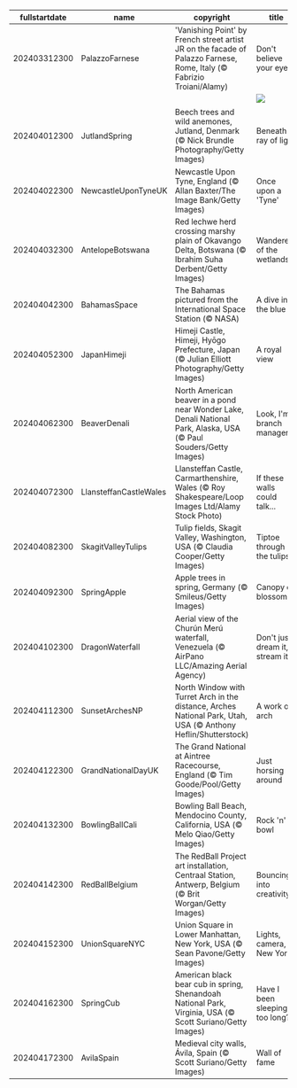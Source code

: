 |fullstartdate|name|copyright|title|image|
|--|--|--|--|--|
202403312300|PalazzoFarnese|'Vanishing Point' by French street artist JR on the facade of Palazzo Farnese, Rome, Italy (© Fabrizio Troiani/Alamy)|Don't believe your eyes|![](/en-GB/2024/04/202403312300PalazzoFarnese.jpg)|
||||![](/en-GB/2024/04/.jpg)|
202404012300|JutlandSpring|Beech trees and wild anemones, Jutland, Denmark (© Nick Brundle Photography/Getty Images)|Beneath a ray of light|![](/en-GB/2024/04/202404012300JutlandSpring.jpg)|
202404022300|NewcastleUponTyneUK|Newcastle Upon Tyne, England (© Allan Baxter/The Image Bank/Getty Images)|Once upon a 'Tyne'|![](/en-GB/2024/04/202404022300NewcastleUponTyneUK.jpg)|
202404032300|AntelopeBotswana|Red lechwe herd crossing marshy plain of Okavango Delta, Botswana (© Ibrahim Suha Derbent/Getty Images)|Wanderers of the wetlands|![](/en-GB/2024/04/202404032300AntelopeBotswana.jpg)|
202404042300|BahamasSpace|The Bahamas pictured from the International Space Station (© NASA)|A dive into the blue|![](/en-GB/2024/04/202404042300BahamasSpace.jpg)|
202404052300|JapanHimeji|Himeji Castle, Himeji, Hyōgo Prefecture, Japan (© Julian Elliott Photography/Getty Images)|A royal view|![](/en-GB/2024/04/202404052300JapanHimeji.jpg)|
202404062300|BeaverDenali|North American beaver in a pond near Wonder Lake, Denali National Park, Alaska, USA (© Paul Souders/Getty Images)|Look, I'm a branch manager!|![](/en-GB/2024/04/202404062300BeaverDenali.jpg)|
202404072300|LlansteffanCastleWales|Llansteffan Castle, Carmarthenshire, Wales (© Roy Shakespeare/Loop Images Ltd/Alamy Stock Photo)|If these walls could talk...|![](/en-GB/2024/04/202404072300LlansteffanCastleWales.jpg)|
202404082300|SkagitValleyTulips|Tulip fields, Skagit Valley, Washington, USA (© Claudia Cooper/Getty Images)|Tiptoe through the tulips|![](/en-GB/2024/04/202404082300SkagitValleyTulips.jpg)|
202404092300|SpringApple|Apple trees in spring, Germany (© Smileus/Getty Images)|Canopy of blossoms|![](/en-GB/2024/04/202404092300SpringApple.jpg)|
202404102300|DragonWaterfall|Aerial view of the Churún Merú waterfall, Venezuela (© AirPano LLC/Amazing Aerial Agency)|Don't just dream it, stream it!|![](/en-GB/2024/04/202404102300DragonWaterfall.jpg)|
202404112300|SunsetArchesNP|North Window with Turret Arch in the distance, Arches National Park, Utah, USA (© Anthony Heflin/Shutterstock)|A work of arch|![](/en-GB/2024/04/202404112300SunsetArchesNP.jpg)|
202404122300|GrandNationalDayUK|The Grand National at Aintree Racecourse, England (© Tim Goode/Pool/Getty Images)|Just horsing around|![](/en-GB/2024/04/202404122300GrandNationalDayUK.jpg)|
202404132300|BowlingBallCali|Bowling Ball Beach, Mendocino County, California, USA (© Melo Qiao/Getty Images)|Rock 'n' bowl|![](/en-GB/2024/04/202404132300BowlingBallCali.jpg)|
202404142300|RedBallBelgium|The RedBall Project art installation, Centraal Station, Antwerp, Belgium (© Brit Worgan/Getty Images)|Bouncing into creativity|![](/en-GB/2024/04/202404142300RedBallBelgium.jpg)|
202404152300|UnionSquareNYC|Union Square in Lower Manhattan, New York, USA (© Sean Pavone/Getty Images)|Lights, camera, New York!|![](/en-GB/2024/04/202404152300UnionSquareNYC.jpg)|
202404162300|SpringCub|American black bear cub in spring, Shenandoah National Park, Virginia, USA (© Scott Suriano/Getty Images)|Have I been sleeping too long?|![](/en-GB/2024/04/202404162300SpringCub.jpg)|
202404172300|AvilaSpain|Medieval city walls, Ávila, Spain (© Scott Suriano/Getty Images)|Wall of fame|![](/en-GB/2024/04/202404172300AvilaSpain.jpg)|
